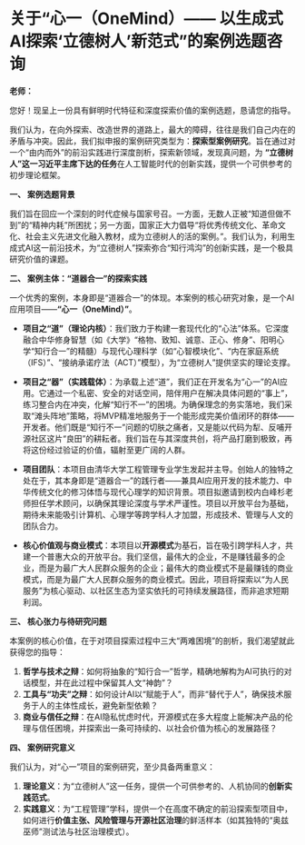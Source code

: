 # 关于“心一（OneMind）—— 以生成式AI探索‘立德树人’新范式”的案例选题咨询

**老师：**

您好！现呈上一份具有鲜明时代特征和深度探索价值的案例选题，恳请您的指导。

我们认为，在向外探索、改造世界的道路上，最大的障碍，往往是我们自己内在的矛盾与冲突。因此，我们拟申报的案例研究类型为：**探索型案例研究**。旨在通过对一个“由内而外”的前沿实践进行深度剖析，探索新领域，发现真问题，为 **“立德树人”这一习近平主席下达的任务**在人工智能时代的创新实践，提供一个可供参考的初步理论框架。

**一、 案例选题背景**

我们旨在回应一个深刻的时代症候与国家号召。一方面，无数人正被“知道但做不到”的“精神内耗”所困扰；另一方面，国家正大力倡导“将优秀传统文化、革命文化、社会主义先进文化融入教材，成为立德树人的活的案例。”。我们认为，利用生成式AI这一前沿技术，为“立德树人”探索弥合“知行鸿沟”的创新实践，是一个极具研究价值的课题。

**二、 案例主体：“道器合一”的探索实践**

一个优秀的案例，本身即是“道器合一”的体现。本案例的核心研究对象，是一个AI应用项目——**“心一（OneMind）”**。

*   **项目之“道”（理论内核）**：我们致力于构建一套现代化的“心法”体系。它深度融合中华修身智慧（如《大学》“格物、致知、诚意、正心、修身”、阳明心学“知行合一”的精髓）与现代心理科学（如“心智模块化”、“内在家庭系统（IFS）”、“接纳承诺疗法（ACT）”模型），为“立德树人”提供坚实的理论支撑。

*   **项目之“器”（实践载体）**：为承载上述“道”，我们正在开发名为“心一”的AI应用。它通过一个私密、安全的对话空间，陪伴用户在解决具体问题的“事上”，练习整合内在冲突，化解“知行不一”的困境。为确保理念的务实落地，我们采取“滩头阵地”策略，将MVP精准地服务于一个能形成完美价值闭环的群体——开发者。他们既是“知行不一”问题的切肤之痛者，又是能以代码为犁、反哺开源社区这片“良田”的耕耘者。我们旨在与其深度共创，将产品打磨到极致，再将这份经过验证的价值，辐射至更广阔的人群。

*   **项目团队**：本项目由清华大学工程管理专业学生发起并主导。创始人的独特之处在于，其本身即是“道器合一”的践行者——兼具AI应用开发的技术能力、中华传统文化的修习体悟与现代心理学的知识背景。项目拟邀请到校内白峰杉老师担任学术顾问，以确保其理论深度与学术严谨性。项目以开放平台为基础，期待未来能吸引计算机、心理学等跨学科人才加盟，形成技术、管理与人文的团队合力。

*   **核心价值观与商业模式**：本项目以**开源模式**为基石，旨在吸引跨学科人才，共建一个普惠大众的开放平台。我们坚信，最伟大的企业，不是赚钱最多的企业，而是为最广大人民群众服务的企业；最伟大的商业模式不是最赚钱的商业模式，而是为最广大人民群众服务的商业模式。因此，项目将探索以“为人民服务”为核心驱动、以社区生态为坚实依托的可持续发展路径，而非追求短期利润。

**三、 核心张力与待研究问题**

本案例的核心价值，在于对项目探索过程中三大“两难困境”的剖析，我们渴望就此获得您的指导：

1.  **哲学与技术之辩**：如何将抽象的“知行合一”哲学，精确地解构为AI可执行的对话模型，并在此过程中保留其人文“神韵”？
2.  **工具与“功夫”之辩**：如何设计AI以“赋能于人”，而非“替代于人”，确保技术服务于人的主体性成长，避免新型依赖？
3.  **商业与信任之辩**：在AI隐私忧虑时代，开源模式在多大程度上能解决产品的伦理与信任困境，并探索出一条可持续的、以社会价值为核心的发展路径？

**四、 案例研究意义**

我们认为，对“心一”项目的案例研究，至少具备两重意义：

1.  **理论意义**：为“立德树人”这一任务，提供一个可供参考的、人机协同的**创新实践范式**。
2.  **实践意义**：为“工程管理”学科，提供一个在高度不确定的前沿探索型项目中，如何进行**价值主张、风险管理与开源社区治理**的鲜活样本（如其独特的“奥兹巫师”测试法与社区治理模式）。